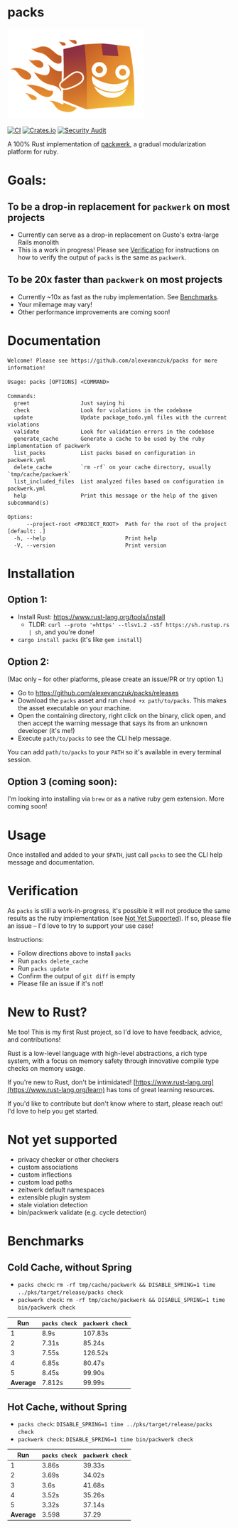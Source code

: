 # packs
![Logo](logo.png)

[![CI](https://github.com/alexevanczuk/packs/actions/workflows/ci.yml/badge.svg)](https://github.com/alexevanczuk/packs/actions)
[![Crates.io](https://img.shields.io/crates/v/pks.svg)](https://crates.io/crates/pks)
[![Security Audit](https://github.com/alexevanczuk/packs/actions/workflows/audit.yml/badge.svg)](https://github.com/alexevanczuk/packs/actions?query=workflow%3A%22Security+audit%22++)

A 100% Rust implementation of [packwerk](https://github.com/Shopify/packwerk), a gradual modularization platform for ruby.

# Goals:
## To be a drop-in replacement for `packwerk` on most projects
- Currently can serve as a drop-in replacement on Gusto's extra-large Rails monolith
- This is a work in progress! Please see [Verification](#verification) for instructions on how to verify the output of `packs` is the same as `packwerk`.

## To be 20x faster than `packwerk` on most projects
- Currently ~10x as fast as the ruby implementation. See [Benchmarks](#benchmarks).
- Your milemage may vary!
- Other performance improvements are coming soon!

# Documentation
```
Welcome! Please see https://github.com/alexevanczuk/packs for more information!

Usage: packs [OPTIONS] <COMMAND>

Commands:
  greet                Just saying hi
  check                Look for violations in the codebase
  update               Update package_todo.yml files with the current violations
  validate             Look for validation errors in the codebase
  generate_cache       Generate a cache to be used by the ruby implementation of packwerk
  list_packs           List packs based on configuration in packwerk.yml
  delete_cache         `rm -rf` on your cache directory, usually `tmp/cache/packwerk`
  list_included_files  List analyzed files based on configuration in packwerk.yml
  help                 Print this message or the help of the given subcommand(s)

Options:
      --project-root <PROJECT_ROOT>  Path for the root of the project [default: .]
  -h, --help                         Print help
  -V, --version                      Print version
```

# Installation
## Option 1:
- Install Rust: https://www.rust-lang.org/tools/install
  - TLDR: `curl --proto '=https' --tlsv1.2 -sSf https://sh.rustup.rs | sh`, and you're done!
- `cargo install packs` (it's like `gem install`)

## Option 2:
(Mac only – for other platforms, please create an issue/PR or try option 1.)

- Go to https://github.com/alexevanczuk/packs/releases
- Download the `packs` asset and run `chmod +x path/to/packs`. This makes the asset executable on your machine.
- Open the containing directory, right click on the binary, click open, and then accept the warning message that says its from an unknown developer (it's me!)
- Execute `path/to/packs` to see the CLI help message.

You can add `path/to/packs` to your `PATH` so it's available in every terminal session.

## Option 3 (coming soon):
I'm looking into installing via `brew` or as a native ruby gem extension. More coming soon!

# Usage
Once installed and added to your `$PATH`, just call `packs` to see the CLI help message and documentation.

# Verification
As `packs` is still a work-in-progress, it's possible it will not produce the same results as the ruby implementation (see [Not Yet Supported](#not-yet-supported)). If so, please file an issue – I'd love to try to support your use case!

Instructions:
- Follow directions above to install `packs`
- Run `packs delete_cache`
- Run `packs update`
- Confirm the output of `git diff` is empty
- Please file an issue if it's not!

# New to Rust?
Me too! This is my first Rust project, so I'd love to have feedback, advice, and contributions!

Rust is a low-level language with high-level abstractions, a rich type system, with a focus on memory safety through innovative compile type checks on memory usage.

If you're new to Rust, don't be intimidated! [https://www.rust-lang.org](https://www.rust-lang.org/learn) has tons of great learning resources.

If you'd like to contribute but don't know where to start, please reach out! I'd love to help you get started.

# Not yet supported
- privacy checker or other checkers
- custom associations
- custom inflections
- custom load paths
- zeitwerk default namespaces
- extensible plugin system
- stale violation detection
- bin/packwerk validate (e.g. cycle detection)

# Benchmarks
## Cold Cache, without Spring
- `packs check`: `rm -rf tmp/cache/packwerk && DISABLE_SPRING=1 time ../pks/target/release/packs check`
- `packwerk check`: `rm -rf tmp/cache/packwerk && DISABLE_SPRING=1 time bin/packwerk check`

| Run         | `packs check` | `packwerk check` |
|-------------|---------------|------------------|
| 1           | 8.9s          | 107.83s          |
| 2           | 7.31s         | 85.24s           |
| 3           | 7.55s         | 126.52s          |
| 4           | 6.85s         | 80.47s           |
| 5           | 8.45s         | 99.90s           |
| **Average** | 7.812s        | 99.99s           |

## Hot Cache, without Spring
- `packs check`: `DISABLE_SPRING=1 time ../pks/target/release/packs check`
- `packwerk check`: `DISABLE_SPRING=1 time bin/packwerk check`

| Run         | `packs check` | `packwerk check` |
|-------------|---------------|------------------|
| 1           | 3.86s         | 39.33s           |
| 2           | 3.69s         | 34.02s           |
| 3           | 3.6s          | 41.68s           |
| 4           | 3.52s         | 35.26s           |
| 5           | 3.32s         | 37.14s           |
| **Average** | 3.598         | 37.29            |
